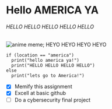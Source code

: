 # Hello AMERICA YA
###### HELLO HELLO HELLO HELLO HELLO

![anime meme; HEYO HEYO HEYO HEYO](https://th.bing.com/th/id/OIP.1Z-75WX50mwEqza2HaI0rgHaEK?w=264&h=180&c=7&r=0&o=5&dpr=1.3&pid=1.7)

```
if (location == "america")
  print("hello america ya!")
  print("HELLO HELLO HELLO HELLO")
else
  print("lets go to America!")
```
- [X] Memify this assignment
- [X] Excell at basic github
- [ ] Do a cybersecurity final project
